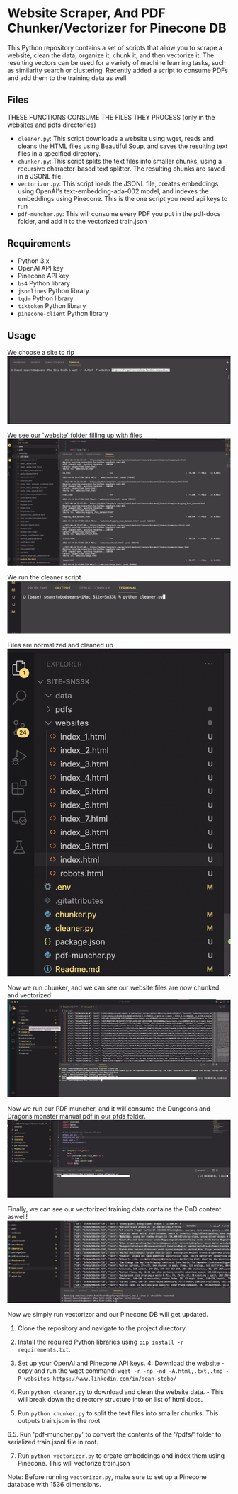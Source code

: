 # Website Scraper, And PDF Chunker/Vectorizer for Pinecone DB

This Python repository contains a set of scripts that allow you to scrape a website, clean the data, organize it, chunk it, and then vectorize it. The resulting vectors can be used for a variety of machine learning tasks, such as similarity search or clustering.
Recently added a script to consume PDFs and add them to the training data as well.

## Files
THESE FUNCTIONS CONSUME THE FILES THEY PROCESS (only in the websites and pdfs directories)

- `cleaner.py`: This script downloads a website using wget, reads and cleans the HTML files using Beautiful Soup, and saves the resulting text files in a specified directory.
- `chunker.py`: This script splits the text files into smaller chunks, using a recursive character-based text splitter. The resulting chunks are saved in a JSONL file.
- `vectorizor.py`: This script loads the JSONL file, creates embeddings using OpenAI's text-embedding-ada-002 model, and indexes the embeddings using Pinecone. This is the one script you need api keys to run
- `pdf-muncher.py`: This will consume every PDF you put in the pdf-docs folder, and add it to the vectorized train.json

## Requirements

- Python 3.x
- OpenAI API key
- Pinecone API key
- `bs4` Python library
- `jsonlines` Python library
- `tqdm` Python library
- `tiktoken` Python library
- `pinecone-client` Python library

## Usage

We choose a site to rip
![Step 1](data/pdf-1.png)

We see our 'website' folder filling up with files
![Step 2](data/pdf-2.png)

We run the cleaner script
![Step 3](data/pdf-3.png)

Files are normalized and cleaned up
![Step 4](data/pdf-4.png)

Now we run chunker, and we can see our website files are now chunked and vectorized
![Step 5](data/pdf-5.png)

Now we run our PDF muncher, and it will consume the Dungeons and Dragons monster manual pdf in our pfds folder. 
![Step 6](data/pdf-muncher.png)

Finally, we can see our vectorized training data contains the DnD content aswell!
![Step 7](data/pdf-6.png)

Now we simply run vectorizor and our Pinecone DB will get updated.

1. Clone the repository and navigate to the project directory.
2. Install the required Python libraries using `pip install -r requirements.txt`.
3. Set up your OpenAI and Pinecone API keys.
4: Download the website - copy and run the wget command: 
  `wget -r -np -nd -A.html,.txt,.tmp -P websites https://www.linkedin.com/in/sean-stobo/`
5. Run `python cleaner.py` to download and clean the website data. - This will break down the directory structure into on list of html docs.

6. Run `python chunker.py` to split the text files into smaller chunks. This outputs train.json in the root

6.5. Run 'pdf-muncher.py' to convert the contents of the '/pdfs/' folder to serialized train.jsonl file in root. 

7. Run `python vectorizor.py` to create embeddings and index them using Pinecone. This will vectorize train.json

Note: Before running `vectorizor.py`, make sure to set up a Pinecone database with 1536 dimensions.
